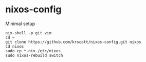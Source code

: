 # nixos-config

Minimal setup

```
nix-shell -p git vim
cd ~
git clone https://github.com/krscott/nixos-config.git nixos
cd nixos
sudo cp *.nix /etc/nixos
sudo nixos-rebuild switch
```
